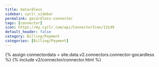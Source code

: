 ```yaml
---
title: GoCardless
sidebar: cyclr_sidebar
permalink: gocardless-connector
tags: [connector]
icon: https://my.cyclr.com/api/ConnectorIcon/13149
default_header: false
category: Billing/Payment
categories: [Billing/Payment]
---
```

{% assign connectordata = site.data.v2.connectors.connector-gocardless %}
{% include v2/connector/connector.html %}	